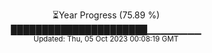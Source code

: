 <p align="center">
⏳Year Progress (75.89 %) <br>
██████████████████████▁▁▁▁▁▁▁▁ <br>
<sub>Updated: Thu, 05 Oct 2023 00:08:19 GMT</sub>
</p>

